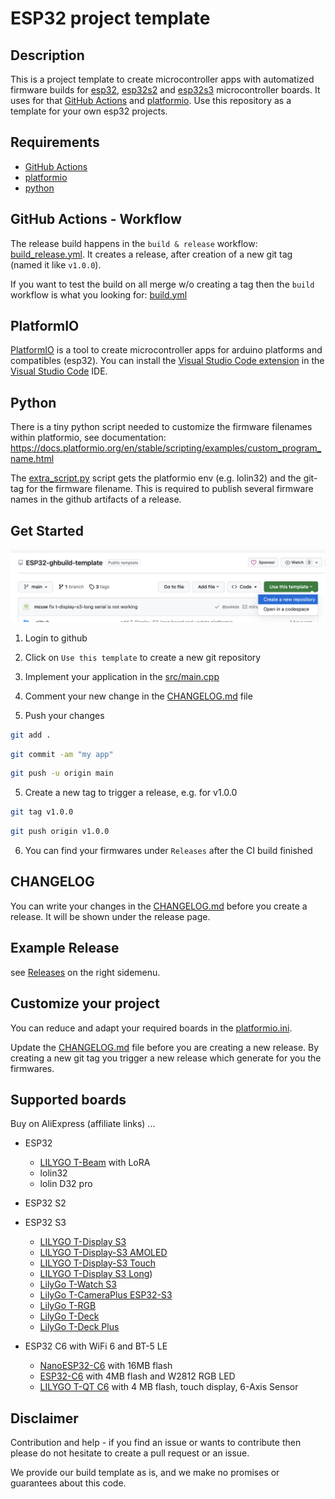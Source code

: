 # ESP32 project template

## Description

This is a project template to create microcontroller apps with automatized firmware builds for [esp32](https://www.espressif.com/en/products/socs/esp32), [esp32s2](https://www.espressif.com/en/products/socs/esp32-s2) and [esp32s3](https://www.espressif.com/en/products/socs/esp32-s3) microcontroller boards. It uses for that [GitHub Actions](https://github.com/features/actions) and [platformio](https://platformio.org/). Use this repository as a template for your own esp32 projects.

## Requirements

- [GitHub Actions](https://github.com/features/actions)
- [platformio](https://platformio.org/)
- [python](https://www.python.org/)

## GitHub Actions - Workflow

The release build happens in the `build & release` workflow: [build_release.yml](.github/workflows/build_release.yml).
It creates a release, after creation of a new git tag (named it like `v1.0.0`).

If you want to test the build on all merge w/o creating a tag then the `build` workflow is what you looking for: [build.yml](.github/workflows/build.yml)

## PlatformIO

[PlatformIO](https://platformio.org/) is a tool to create microcontroller apps for arduino platforms and compatibles (esp32). You can install the [Visual Studio Code extension](https://platformio.org/install/ide?install=vscode) in the [Visual Studio Code](https://code.visualstudio.com/) IDE.

## Python

There is a tiny python script needed to customize the firmware filenames within platformio, see documentation: https://docs.platformio.org/en/stable/scripting/examples/custom_program_name.html

The [extra_script.py](extra_script.py) script gets the platformio env (e.g. lolin32) and the git-tag for the firmware filename.
This is required to publish several firmware names in the github artifacts of a release.

## Get Started

<img src="doc/create-new-project-with-template.png" />

1. Login to github

2. Click on `Use this template` to create a new git repository
3. Implement your application in the [src/main.cpp](src/main.cpp)
4. Comment your new change in the [CHANGELOG.md](CHANGELOG.md) file
5. Push your changes

```sh
git add .
```

```sh
git commit -am "my app"
```

```sh
git push -u origin main
```

5. Create a new tag to trigger a release, e.g. for v1.0.0

```sh
git tag v1.0.0
```

```sh
git push origin v1.0.0
```

6. You can find your firmwares under `Releases` after the CI build finished

## CHANGELOG

You can write your changes in the [CHANGELOG.md](CHANGELOG.md) before you create a release. It will be shown under the release page.

## Example Release

see [Releases](https://github.com/mcuw/esp-ghbuild-template/releases) on the right sidemenu.

## Customize your project

You can reduce and adapt your required boards in the [platformio.ini](platformio.ini).

Update the [CHANGELOG.md](CHANGELOG.md) file before you are creating a new release. By creating a new git tag you trigger a new release which generate for you the firmwares.

## Supported boards

Buy on AliExpress (affiliate links) ...

- ESP32
  - [LILYGO T-Beam](https://s.click.aliexpress.com/e/_DBzslDV) with LoRA
  - lolin32
  - lolin D32 pro
- ESP32 S2
- ESP32 S3
  - [LILYGO T-Display S3](https://s.click.aliexpress.com/e/_DBmOMkn)
  - [LILYGO T-Display-S3 AMOLED](https://s.click.aliexpress.com/e/_DmboYpZ)
  - [LILYGO T-Display-S3 Touch](https://s.click.aliexpress.com/e/_DCBgPlV)
  - [LILYGO T-Display S3 Long](https://s.click.aliexpress.com/e/_Dl6UVMx))
  - [LilyGo T-Watch S3](https://s.click.aliexpress.com/e/_DEZVvH1)
  - [LilyGo T-CameraPlus ESP32-S3](https://s.click.aliexpress.com/e/_DkytBeT)
  - [LilyGo T-RGB](https://s.click.aliexpress.com/e/_Dem6i0b)
  - [LilyGo T-Deck](https://s.click.aliexpress.com/e/_DBPnZmL)
  - [LilyGo T-Deck Plus](https://s.click.aliexpress.com/e/_DDeskaP)

- ESP32 C6 with WiFi 6 and BT-5 LE
  - [NanoESP32-C6](https://s.click.aliexpress.com/e/_ooBtUih) with 16MB flash
  - [ESP32-C6](https://s.click.aliexpress.com/e/_DeLjVMb) with 4MB flash and W2812 RGB LED
  - [LILYGO T-QT C6](https://github.com/mcuw/esp32-t-qt-c6-sdk) with 4 MB flash, touch display, 6-Axis Sensor

## Disclaimer

Contribution and help - if you find an issue or wants to contribute then please do not hesitate to create a pull request or an issue.

We provide our build template as is, and we make no promises or guarantees about this code.
